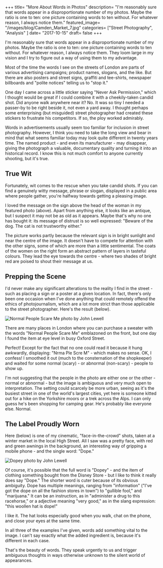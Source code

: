+++
title= "More About Words in Photos"
description= "I'm reasonably sure that words appear in a disproportionate number of my photos. Maybe the ratio is one to ten: one picture containing words to ten without. For whatever reason, I always notice them."
featured_image= "/images/blog/Camden_Market_7.jpg"
categories= ["Street Photography", "Analysis" ]
date= "2017-10-15"
draft= false
+++

I'm reasonably sure that words appear in a disproportionate number of my photos. Maybe the ratio is one to ten: one picture containing words to ten without. For whatever reason, I always notice them. They loom large in my vision and I try to figure out a way of using them to my advantage.

Most of the time the words I see on the streets of London are parts of various advertising campaigns; product names, slogans, and the like. But there are also posters and street signs, graffiti and tee-shirts, newspaper billboards and "polite notices" telling us to "stop it."

One day I came across a little sticker saying "Never Ask Permission," which I thought would be great if I could combine it with a cheekily-taken candid shot. Did anyone walk anywhere near it? No. It was so tiny I needed a passer-by to be right beside it, not even a yard away. I thought perhaps some enterprising (but misguided) street photographer had created these stickers to frustrate his competitors. If so, the ploy worked admirably.

Words in advertisements usually seem too familiar for inclusion in street photography. However, I think you need to take the long view and bear in mind that what seems familiar today may look quite different in twenty years time. The named product - and even its manufacturer - may disappear, giving the photograph a valuable, documentary quality and turning it into an historical record. I know this is not much comfort to anyone currently shooting, but it's true.

## True Wit
  
Fortunately, wit comes to the rescue when you take candid shots. If you can find a genuinely witty message, phrase or slogan, displayed in a public area where people gather, you're halfway towards getting a pleasing image.

I loved the message on the sign above the head of the woman in my featured photo (above). Apart from anything else, it looks like an antique, but I suspect it may not be as old as it appears. Maybe that's why no one has bought it: its message of distrust is so well expressed: "Beware of the dog. The cat is not trustworthy either."

The picture works partly because the relevant sign is in bright sunlight and near the centre of the image. It doesn't have to compete for attention with the other signs, some of which are more than a little sentimental. The coats of the women on the right form an abstract pattern of layers in tasteful colours. They lead the eye towards the centre - where two shades of bright red are poised to shout their message at us.

## Prepping the Scene
  
I'd never make any significant alterations to the reality I find in the street - such as placing a sign or a poster at a given location. In fact, there's only been one occasion when I've done anything that could remotely offend the ethics of photojournalism, which are a lot more strict than those applicable to the street photographer. Here's the result (below).

<img class="lazyload" data-src="/images/blog/Normal_People_Scare_Me.jpg" alt="Normal People Scare Me photo by John Lewell">

There are many places in London where you can purchase a sweater with the words "Normal People Scare Me" emblazoned on the front, but one day I found the item at eye level in busy Oxford Street.

Perfect! Except for the fact that no one could read it because it hung awkwardly, displaying: "Nrma Ple Scre M" - which makes no sense. OK, I confess! I smoothed it out (much to the consternation of the shopkeeper) and waited for some normal (scary) - or abnormal (non-scary) - people to show up.

I'm not suggesting that the people in the photo are either one or the other - normal or abnormal - but the image is ambiguous and very much open to interpretation. The setting could scarcely be more urban, seeing as it's the busiest street in one of the world's largest cities, yet here is someone kitted out for a hike on the Yorkshire moors or a trek across the Alps. I can only guess he's been shopping for camping gear. He's probably like everyone else. Normal.

## The Label Proudly Worn
  
Here (below) is one of my cinematic, "face-in-the-crowd" shots, taken at a winter market in the local High Street. All I saw was a pretty face, with red and green awnings in the background, an interesting way of gripping a mobile phone - and the single word: "Dope."

<img class="lazyload" data-src="/images/blog/Dopey.jpg" alt="Dopey photo by John Lewell">

Of course, it's possible that the full word is "Dopey" - and the item of clothing something bought from the Disney Store - but I like to think it really does say "Dope." The shorter word is cuter because of its obvious ambiguity. Dope has multiple meanings, ranging from "information" ("I've got the dope on all the fashion stores in town") to "gullible fool," and "marijuana." It can be an instruction, as in "administer a drug to this racehorse," or a adjective meaning "very good," as in the slang expression: "this woollen hat is dope!"

I like it. The hat looks especially good when you walk, chat on the phone, and close your eyes at the same time.

In all three of the examples I've given, words add something vital to the image. I can't say exactly what the added ingredient is, because it's different in each case.

That's the beauty of words. They speak urgently to us and trigger ambiguous thoughts in ways otherwise unknown to the silent world of appearances.